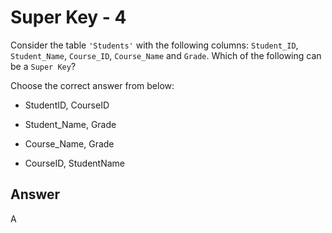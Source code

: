 # Super Key - 4

Consider the table `'Students'` with the following columns: `Student_ID`, `Student_Name`, `Course_ID`, `Course_Name` and `Grade`. Which of the following can be a `Super Key`?

Choose the correct answer from below:

- StudentID, CourseID

- Student_Name, Grade

- Course_Name, Grade

- CourseID, StudentName

## Answer
A

